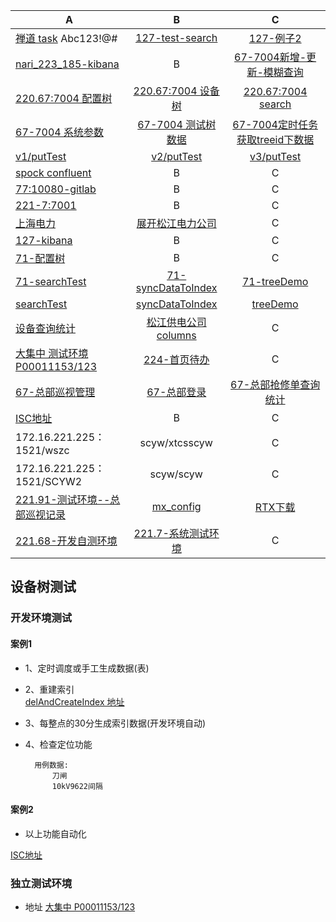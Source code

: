 
A                 |B           | C|
------------            |:-------------:| :------------:|
[禅道 task](http://172.16.221.233/zentao/project-task-1.html) Abc123!@#   | [127-test-search](http://127.0.0.1/~qk/1_nanri/test-es/test-search.html) | [127-例子2](http://127.0.0.1/~qk/1_nanri/test-es/test-search2.html)
[nari_223_185-kibana](http://nari_223_185:5601/app/kibana#/dev_tools/console?_g=()) | B              | [67-7004新增-更新-模糊查询](http://172.16.220.67:7004/sgpms/pmsframework/rest/pmstreeserviceForRollingForSearch/treeES/putAndUpdate)
[220.67:7004 配置树](http://172.16.220.67:7004/sgpms/pmsframework/mxpms/index.jsp) | [220.67:7004 设备树](http://172.16.220.67:7004/sgpms/pmsframework/rest/pmstreeserviceForRollingForSearch/tree/liuy81b045ab00a50145ac018bde0002__ISC_ID@FFFFFFFFFFFFFFFFFFFFFFFFFFFFSP0A/37%7CFFFFFFFFFFFFFFFFFFFFFFFFFFFFSP0A?rnd=0.7865176245702088&params=%7B%22pageIndex%22%3A0%2C%22pageSize%22%3A1000%2C%22itemType%22%3A%22liuy81b045ab00a50145ac018bde0002%23znyc_dydjTree%22%7D&_=1496889015291)              | [220.67:7004 search](http://172.16.220.67:7004/sgpms/com.sgcc.pms.framework.monitor/search/index.jsp)
[67-7004 系统参数](http://172.16.220.67:7004/sgpms/pmsframework/sysglobalconfs/index.jsp) | [67-7004 测试树数据](http://172.16.220.67:7004/sgpms/pmsframework/rest/pmstreeservice/tree/2c905eb35c5d4e36015c5d57f0640003/100?rnd=0.5110091705123565&params=%7B%22pageIndex%22%3A0%2C%22pageSize%22%3A1000%2C%22itemType%22%3A%222c905eb35c5d4e36015c5d57f0640003%23sysbaseorg%22%7D&_=1497322085476)              | [67-7004定时任务获取treeid下数据](http://172.16.220.67:7004/sgpms/pmsframework/rest/pmstreeservice/tree/search/getall/tree)
[v1/putTest](http://172.16.220.67:7004/sgpms/pmsframework/rest/pmstreeserviceForRollingForSearch/treeES/v1/putTest) |[v2/putTest](http://172.16.220.67:7004/sgpms/pmsframework/rest/pmstreeserviceForRollingForSearch/treeES/v2/putTest)              | [v3/putTest](http://172.16.220.67:7004/sgpms/pmsframework/rest/pmstreeserviceForRollingForSearch/treeES/v3/putTest)
[spock confluent](http://172.16.220.67:7004/sgpms/pmsframework/rest/pmstreeconfluentservice/treeES/putAndUpdate) | B              | C
[77:10080-gitlab](http://172.16.220.77:10080/)  | B              | C
[221-7:7001](http://172.16.221.7:7001/sgpms/portal/default.jsp) | B              | C
[上海电力](http://172.16.220.67:7004/sgpms/pmsframework/rest/pmstreeservice/tree/2c905eb35c5d4e36015c5d57f0640003/100?rnd=0.11495223721826009&params=%7B%22pageIndex%22%3A0%2C%22pageSize%22%3A1000%2C%22itemType%22%3A%222c905eb35c5d4e36015c5d57f0640003%23sysbaseorg%22%7D&_=1497335253965) | [展开松江电力公司](http://172.16.220.67:7004/sgpms/pmsframework/rest/pmstreeservice/tree/2c905eb35c5d4e36015c5d57f0640003/159?rnd=0.7967278551938655&params=%7B%22pageIndex%22%3A0%2C%22pageSize%22%3A1000%2C%22itemType%22%3A%222c905eb35c5d4e36015c5d57f0640003%23sysbaseorg%22%7D&_=1497335277389)              | C
[127-kibana](http://127.0.0.1:5601/app/kibana#/dev_tools/console?_g=()) | B              | C
[71-配置树](http://172.16.220.71:7004/sgpms/pmsframework/mxpms/index.jsp) | B              | C
[71-searchTest](http://172.16.220.71:7004/sgpms/com.sgcc.pms.framework.zdhcs/searchTest/index.jsp) | [71-syncDataToIndex](http://172.16.220.71:7004/sgpms/com.sgcc.pms.framework.zdhcs/syncDataToIndex/index.jsp)              | [71-treeDemo](http://172.16.220.71:7004/sgpms/com.sgcc.pms.framework.zdhcs/treeDemo/index.jsp)
[searchTest](http://172.16.220.67:7004/sgpms/com.sgcc.pms.framework.zdhcs/searchTest/index.jsp) | [syncDataToIndex](http://172.16.220.67:7004/sgpms/com.sgcc.pms.framework.zdhcs/syncDataToIndex/index.jsp)              | [treeDemo](http://172.16.220.67:7004/sgpms/com.sgcc.pms.framework.zdhcs/treeDemo/index.jsp)
[设备查询统计](http://172.16.220.67:7004/sgpms/com.sgcc.pms.dwzy.sbtz.cxtj/sbcxtjmain/index.jsp) | [松江供电公司 columns](http://172.16.220.67:7004/sgpms/pmsframework/rest/tpmsconftreeinfo/getNodeForID?treeid=juyi81b045ab00a50145ac018bde0002&rnd=0.6825896395464117&term=%E6%9D%BE%E6%B1%9F&limit=10&itemType=sysbaseorg&selectionId=100&_=1498183156819)              | C
[大集中 测试环境 P00011153/123](http://172.16.221.224:7004/sgpms/com.sgcc.pms.dwzy.sbbg.tm/plxgmain/index.jsp?sqdid=FDE58355-7A7B-0FAF-0AF9-9BF32010E658) | [224-首页待办](http://172.16.221.224:7004/sgpms/)              | C
[67-总部巡视管理](http://172.16.220.67:9000/zbsgpms/zbxsgl/zbxsjlcxtj/index.jsp) | [67-总部登录](http://172.16.220.22:9000/zbsgpms/workbench/default.jsp)              | [67-总部抢修单查询统计](http://172.16.220.67:9110/zbsgpms/com.sgcc.pms.ywjx.pwgzqxgl.hqstatistics/hqFaultStatistics/index.jsp)
[ISC地址](http://172.16.221.68:7002/isc_sso/login?service=http%3A%2F%2F172.16.221.68%3A7002%2Fisc_mp%2Fframework%2Fdesktop%2Findex.jsp)|B|C|
172.16.221.225：1521/wszc | scyw/xtcsscyw              | C|
172.16.221.225：1521/SCYW2 | scyw/scyw              | C|
[221.91-测试环境--总部巡视记录](http://172.16.221.91:7004/zbsgpms/zbxsgl/zbxsjlcxtj/index.jsp) | [mx_config](http://172.16.221.91:7004/zbsgpms/mx/mx_config.htm)              | [RTX下载](http://172.16.221.95:8012)
[221.68-开发自测环境](http://172.16.221.68:7004/sgpms/portal/default.jsp) | [221.7-系统测试环境](http://172.16.221.7:7001/sgpms/portal/default.jsp) | C



## 设备树测试

### 开发环境测试

#### 案例1
* 1、定时调度或手工生成数据(表)
* 2、重建索引  
    [delAndCreateIndex 地址](http://172.16.220.67:7004/sgpms/pmsframework/rest/pmstreeservice/treeES/delAndCreateIndex)
* 3、每整点的30分生成索引数据(开发环境自动)
* 4、检查定位功能

        用例数据:
            刀闸
            10kV9622间隔
            
#### 案例2

*	以上功能自动化

[ISC地址](http://172.16.221.68:7002/isc_sso/login?service=http%3A%2F%2F172.16.221.68%3A7002%2Fisc_mp%2Fframework%2Fdesktop%2Findex.jsp)            
            
### 独立测试环境

*  地址 
[大集中 P00011153/123](http://172.16.221.224:7004/sgpms/com.sgcc.pms.dwzy.sbbg.tm/plxgmain/index.jsp?sqdid=FDE58355-7A7B-0FAF-0AF9-9BF32010E658)        